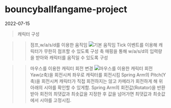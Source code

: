 # bouncyballfangame-project
2022-07-15
> 캐릭터 구성


>> 점프,w/a/s/d를 이용한 움직임
![기본 움직임](https://user-images.githubusercontent.com/97209803/179245168-accb6cae-f3bd-4f66-a9e0-aa84b2be068a.PNG)
Tick 이벤트를 이용해 캐릭터가 무한히 점프할 수 있도록 구성
축 매핑을 통해 w/a/s/d의 입력량을 받아와 캐릭터를 움직일 수 있도록 구성

>> 마우스를 이용한 캐릭터 회전 변경
![마우스를 이용한 캐릭터 회전](https://user-images.githubusercontent.com/97209803/179245594-7eaa08eb-6eec-4d19-89b0-358d1c5312a6.PNG)
Yaw(z축)을 회전시켜 좌우로 캐릭터를 회전시킴
Spring Arm의 Pitch(Y축)을 회전시켜 캐릭터가 직접 회전하지는 않고 카메라가 회전하게 해 위 아래의 시야를 확인할 수 있게함.
Spring Arm의 회전값(Rotator)을 반환받아 회전의 최댓값과 최솟값을 지정한 후 값을 넘어가면 최댓값과 최솟값에서 시야를 고정시킴.
